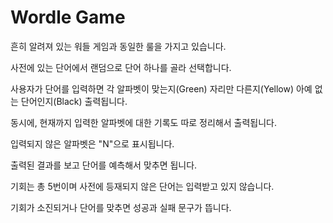 # Wordle Game

흔히 알려져 있는 워들 게임과 동일한 룰을 가지고 있습니다.

사전에 있는 단어에서 랜덤으로 단어 하나를 골라 선택합니다.

사용자가 단어를 입력하면 각 알파벳이 맞는지(Green) 자리만 다른지(Yellow) 아예 없는 단어인지(Black) 출력됩니다.

동시에, 현재까지 입력한 알파벳에 대한 기록도 따로 정리해서 출력됩니다.

입력되지 않은 알파벳은 "N"으로 표시됩니다.

출력된 결과를 보고 단어를 예측해서 맞추면 됩니다.

기회는 총 5번이며 사전에 등재되지 않은 단어는 입력받고 있지 않습니다.

기회가 소진되거나 단어를 맞추면 성공과 실패 문구가 뜹니다.